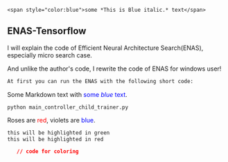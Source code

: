 
```
<span style="color:blue">some *This is Blue italic.* text</span>
```
## ENAS-Tensorflow

I will explain the code of Efficient Neural Architecture Search(ENAS), especially micro search case.

And unlike the author's code, I rewrite the code of ENAS  for windows user!

```tex
At first you can run the ENAS with the following short code:
```
Some Markdown text with <span style="color:blue">some *blue* text</span>.
```
python main_controller_child_trainer.py
```
Roses are <span style="color:red">red</span>, violets are <span style="color:blue">blue</span>.

```diff
this will be highlighted in green
this will be highlighted in red
```


```json
   // code for coloring
```
